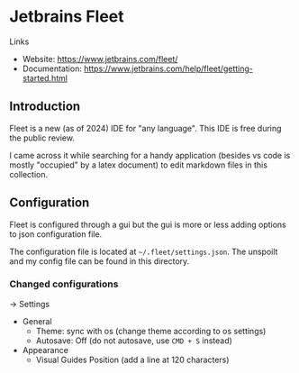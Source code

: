# Jetbrains Fleet

Links
- Website: https://www.jetbrains.com/fleet/
- Documentation: https://www.jetbrains.com/help/fleet/getting-started.html

## Introduction
Fleet is a new (as of 2024) IDE for "any language". This IDE is free during the public review.

I came across it while searching for a handy application (besides vs code is mostly "occupied" by a latex document)
to edit markdown files in this collection.

## Configuration
Fleet is configured through a gui but the gui is more or less adding options to json configuration file.

The configuration file is located at `~/.fleet/settings.json`.
The unspoilt and my config file can be found in this directory.

### Changed configurations
-> Settings
- General
  - Theme: sync with os (change theme according to os settings)
  - Autosave: Off (do not autosave, use `CMD + S` instead)
- Appearance
  - Visual Guides Position (add a line at 120 characters)
